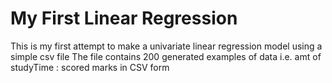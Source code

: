 # My First Linear Regression
This is my first attempt to make a univariate linear regression model using a simple csv file
The file contains 200 generated examples of data i.e. amt of studyTime : scored marks in CSV form



